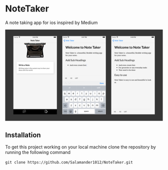# NoteTaker

A note taking app for ios inspired by Medium

![showcase](showcase.png)

## Installation

To get this project working on your local machine clone the repository by running the following command

`git clone https://github.com/Salamander1012/NoteTaker.git`
